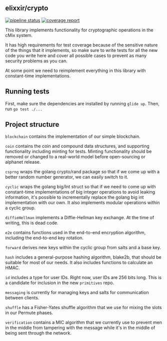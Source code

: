 elixxir/crypto
-------------------

[![pipeline status](https://gitlab.com/elixxir/crypto/badges/master/pipeline.svg)](https://gitlab.com/elixxir/crypto/commits/master)
[![coverage report](https://gitlab.com/elixxir/crypto/badges/master/coverage.svg)](https://gitlab.com/elixxir/crypto/commits/master)


This library implements functionality for cryptographic operations in
the cMix system.

It has high requirements for test coverage because of the sensitive nature of
the things that it implements, so make sure to write tests for all the new 
code you write here and cover all possible cases to prevent as many security
problems as you can.

At some point we need to reimplement everything in this library with 
constant-time implementations.

## Running tests

First, make sure the dependencies are installed by running `glide up`. Then,
run `go test ./...`

## Project structure

`blockchain` contains the implementation of our simple blockchain.

`coin` contains the coin and compound data structures, and supporting 
functionality including minting for tests. Minting functionality should be 
removed or changed to a real-world model before open-sourcing or alphanet 
release.

`csprng` wraps the golang crypto/rand package so that if we come up with a 
better random number generator, we can easily switch to it.

`cyclic` wraps the golang big/Int struct so that if we need to come up with 
constant-time implementations of big integer operations to avoid leaking 
information, it's possible to incrementally replace the golang big int 
implementation with our own. It also implements modular operations within a 
cyclic group.

`diffieHellman` implements a Diffie-Hellman key exchange. At the time of 
writing, this is dead code.

`e2e` contains functions used in the end-to-end encryption algorithm, including
the end-to-end key rotation.

`forward` derives new keys within the cyclic group from salts and a base key.

`hash` includes a general-purpose hashing algorithm, blake2b, that should be 
suitable for most of our needs. It also includes functions to calculate an HMAC.

`id` includes a type for user IDs. Right now, user IDs are 256 bits long. 
This is a candidate for inclusion in the new `primitives` repo.

`messaging` is currently for managing keys and salts for communication between
clients.

`shuffle` has a Fisher-Yates shuffle algorithm that we use for mixing 
the slots in our Permute phases.

`verification` contains a MIC algorithm that we currently use to prevent 
men in the middle from tampering with the message while it's in the middle of 
being sent through the network.
